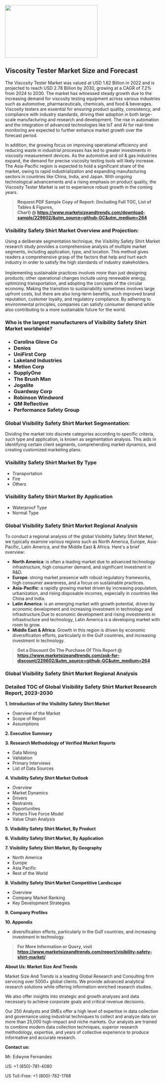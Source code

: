 <p><img class="alignnone size-medium wp-image-20088" src="https://ffe5etoiles.com/wp-content/uploads/2024/12/MST1-300x171.png" alt="" width="300" height="171" /></p><h2>Viscosity Tester Market Size and Forecast</h2><p>The Viscosity Tester Market was valued at USD 1.62 Billion in 2022 and is projected to reach USD 2.78 Billion by 2030, growing at a CAGR of 7.2% from 2024 to 2030. The market has witnessed steady growth due to the increasing demand for viscosity testing equipment across various industries such as automotive, pharmaceuticals, chemicals, and food & beverages. Viscosity testers are essential for ensuring product quality, consistency, and compliance with industry standards, driving their adoption in both large-scale manufacturing and research and development. The rise in automation and the integration of advanced technologies like IoT and AI for real-time monitoring are expected to further enhance market growth over the forecast period.</p><p>In addition, the growing focus on improving operational efficiency and reducing waste in industrial processes has led to greater investments in viscosity measurement devices. As the automotive and oil & gas industries expand, the demand for precise viscosity testing tools will likely increase. The Asia-Pacific region is expected to hold a significant share of the market, owing to rapid industrialization and expanding manufacturing sectors in countries like China, India, and Japan. With ongoing technological advancements and a rising emphasis on product quality, the Viscosity Tester Market is set to experience robust growth in the coming years.</p></p><blockquote id="" class=""><strong>Request PDF Sample Copy of Report: (Including Full TOC, List of Tables &amp; Figures, Chart)&nbsp;@&nbsp;<strong><a href="https://www.marketsizeandtrends.com/download-sample/229602/&utm_source=github-GC&utm_medium=264" target="_blank">https://www.marketsizeandtrends.com/download-sample/229602/&utm_source=github-GC&utm_medium=264</a></strong></strong></blockquote><h3 id="" class="">Visibility Safety Shirt Market&nbsp;Overview and Projection:</h3><p id="" class="">Using a deliberate segmentation technique, the Visibility Safety Shirt Market research study provides a comprehensive analysis of multiple market segments, including application, type, and location. This method gives readers a comprehensive grasp of the factors that help and hurt each industry in order to satisfy the high standards of industry stakeholders. <br /> <br />Implementing sustainable practices involves more than just designing products; other operational changes include using renewable energy, optimizing transportation, and adopting the concepts of the circular economy. Making the transition to sustainability sometimes involves large upfront costs, but there are also long-term benefits, such improved brand reputation, customer loyalty, and regulatory compliance. By adhering to environmental principles, companies can satisfy consumer demand while also contributing to a more sustainable future for the world.</p><h3 id="" class="">Who is the largest manufacturers of&nbsp;Visibility Safety Shirt Market worldwide?</h3><h3 class=""><p><ul><li>Carolina Glove Co </li><li> Denios </li><li> UniFirst Corp </li><li> Lakeland Industries </li><li> Metlon Corp </li><li> SupplyOne </li><li> The Brush Man </li><li> Jogalite </li><li> Guardway Corp </li><li> Robinson Windword </li><li> QM Reflective </li><li> Performance Safety Group</li></ul></p></h3><h3 id="" class="">Global&nbsp;Visibility Safety Shirt Market Segmentation:</h3><p id="" class="">Dividing the market into discrete categories according to specific criteria, such type and application, is known as segmentation analysis. This aids in identifying certain client segments, comprehending market dynamics, and creating customized marketing plans.</p><h3 id="" class="">Visibility Safety Shirt Market&nbsp;By Type</h3><p><p><ul><li>Transportation</li><li> Fire</li><li> Others</p></li></ul></p></p><h3 id="" class="">Visibility Safety Shirt Market&nbsp;By Application</h3><p class=""><p><ul><li>Waterproof Type</li><li> Normal Type</li></ul></p></p><h3 id="" class="">Global Visibility Safety Shirt Market Regional Analysis</h3><p id="" class="">To conduct a regional analysis of the global Visibility Safety Shirt Market, we typically examine various regions such as North America, Europe, Asia-Pacific, Latin America, and the Middle East &amp; Africa. Here's a brief overview:</p><ul><li><strong>North America</strong>: is often a leading market due to advanced technology infrastructure, high consumer demand, and significant investment in R&amp;D.</li><li><strong>Europe</strong>: strong market presence with robust regulatory frameworks, high consumer awareness, and a focus on sustainable practices.</li><li><strong>Asia-Pacific</strong>: a rapidly growing market driven by increasing population, urbanization, and rising disposable incomes, especially in countries like China and India.</li><li><strong>Latin America</strong>: is an emerging market with growth potential, driven by economic development and increasing investment in technology and infrastructure.Due to economic development and rising investments in infrastructure and technology, Latin America is a developing market with room to grow.</li><li><strong>Middle East &amp; Africa</strong>: Growth in this region is driven by economic diversification efforts, particularly in the Gulf countries, and increasing investment in technology.</li></ul><blockquote id="" class=""><strong>Get a Discount On The Purchase Of This Report @ <strong><a href="https://www.marketsizeandtrends.com/ask-for-discount/229602/&utm_source=github-GC&utm_medium=264" target="_blank">https://www.marketsizeandtrends.com/ask-for-discount/229602/&utm_source=github-GC&utm_medium=264</a></strong></strong></blockquote><h3 id="" class="">Global Visibility Safety Shirt Market Regional Analysis</h3><h3 id="" class="">Detailed TOC of Global Visibility Safety Shirt Market Research Report, 2023-2030</h3><p id="" class=""><strong>1. Introduction of the Visibility Safety Shirt Market</strong></p><ul><li>Overview of the Market</li><li>Scope of Report</li><li>Assumptions</li></ul><p id="" class=""><strong>2. Executive Summary</strong></p><p id="" class=""><strong>3. Research Methodology of Verified Market Reports</strong></p><ul><li>Data Mining</li><li>Validation</li><li>Primary Interviews</li><li>List of Data Sources</li></ul><p id="" class=""><strong>4. Visibility Safety Shirt Market Outlook</strong></p><ul><li>Overview</li><li>Market Dynamics</li><li>Drivers</li><li>Restraints</li><li>Opportunities</li><li>Porters Five Force Model</li><li>Value Chain Analysis</li></ul><p id="" class=""><strong>5. Visibility Safety Shirt Market, By Product</strong></p><p id="" class=""><strong>6. Visibility Safety Shirt Market, By Application</strong></p><p id="" class=""><strong>7. Visibility Safety Shirt Market, By Geography</strong></p><ul><li>North America</li><li>Europe</li><li>Asia Pacific</li><li>Rest of the World</li></ul><p id="" class=""><strong>8. Visibility Safety Shirt Market Competitive Landscape</strong></p><ul><li>Overview</li><li>Company Market Ranking</li><li>Key Development Strategies</li></ul><p id="" class=""><strong>9. Company Profiles</strong></p><p id="" class=""><strong>10. Appendix</strong></p><ul><li>diversification efforts, particularly in the Gulf countries, and increasing investment in technology.</li></ul><blockquote id="" class=""><strong>For More Information or Query, visit <strong><strong><a href="https://www.marketsizeandtrends.com/report/visibility-safety-shirt-market/" target="_blank">https://www.marketsizeandtrends.com/report/visibility-safety-shirt-market/</a></strong></strong></strong></blockquote><p id="" class=""><strong>About Us: Market Size And Trends</strong></p><p id="" class="">Market Size And Trends is a leading Global Research and Consulting firm servicing over 5000+ global clients. We provide advanced analytical research solutions while offering information-enriched research studies.</p><p id="" class="">We also offer insights into strategic and growth analyses and data necessary to achieve corporate goals and critical revenue decisions.</p><p id="" class="">Our 250 Analysts and SMEs offer a high level of expertise in data collection and governance using industrial techniques to collect and analyze data on more than 25,000 high-impact and niche markets. Our analysts are trained to combine modern data collection techniques, superior research methodology, expertise, and years of collective experience to produce informative and accurate research.</p><p id="" class=""><strong>Contact us:</strong></p><p id="" class="">Mr. Edwyne Fernandes</p><p id="" class="">US: +1 (650)-781-4080</p><p id="" class="">US Toll-Free: +1 (800)-782-1768</p>
